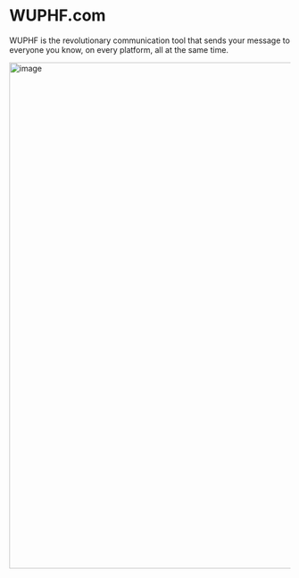 # WUPHF.com
WUPHF is the revolutionary communication tool that sends your message to everyone you know, on every platform, all at the same time.

<img width="686" height="905" alt="image" src="https://github.com/user-attachments/assets/41886b73-9a0b-4e5a-85c3-3ee6c99d4004" />
